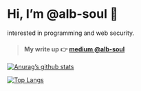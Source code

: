 # Hi, I’m @alb-soul 👋

interested in programming and web security.

> ####  My write up 👉 [medium @alb-soul](https://medium.com/@alb-soul)

[![Anurag’s github stats](https://github-readme-stats.vercel.app/api?username=alb-soul)](https://github.com/alb-soul)

[![Top Langs](https://github-readme-stats.vercel.app/api/top-langs/?username=alb-soul&layout=compact)](https://github.com/alb-soul)


